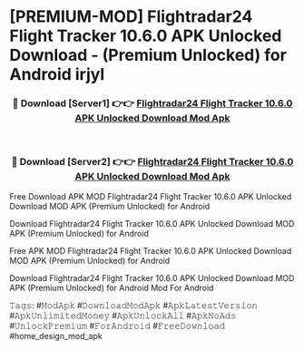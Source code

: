 # [PREMIUM-MOD] Flightradar24 Flight Tracker 10.6.0 APK Unlocked Download - (Premium Unlocked) for Android irjyl



<div align="center">
<h3>🔴 Download [Server1] 👉👉 <a href="https://momento.my/?title=Flightradar24_Flight_Tracker_10.6.0_APK_Unlocked_Download">Flightradar24 Flight Tracker 10.6.0 APK Unlocked Download Mod Apk</a></h3><br>

<h3>🔴 Download [Server2] 👉👉 <a href="https://momento.my/?title=Flightradar24_Flight_Tracker_10.6.0_APK_Unlocked_Download">Flightradar24 Flight Tracker 10.6.0 APK Unlocked Download Mod Apk</a></h3>
</div>



Free Download APK MOD Flightradar24 Flight Tracker 10.6.0 APK Unlocked Download MOD APK (Premium Unlocked) for Android

Download Flightradar24 Flight Tracker 10.6.0 APK Unlocked Download MOD APK (Premium Unlocked) for Android

Free APK MOD Flightradar24 Flight Tracker 10.6.0 APK Unlocked Download MOD APK (Premium Unlocked) for Android

Download Flightradar24 Flight Tracker 10.6.0 APK Unlocked Download MOD APK (Premium Unlocked) for Android Mod For Android

𝚃𝚊𝚐𝚜: #𝙼𝚘𝚍𝙰𝚙𝚔 #𝙳𝚘𝚠𝚗𝚕𝚘𝚊𝚍𝙼𝚘𝚍𝙰𝚙𝚔 #𝙰𝚙𝚔𝙻𝚊𝚝𝚎𝚜𝚝𝚅𝚎𝚛𝚜𝚒𝚘𝚗 #𝙰𝚙𝚔𝚄𝚗𝚕𝚒𝚖𝚒𝚝𝚎𝚍𝙼𝚘𝚗𝚎𝚢 #𝙰𝚙𝚔𝚄𝚗𝚕𝚘𝚌𝚔𝙰𝚕𝚕 #𝙰𝚙𝚔𝙽𝚘𝙰𝚍𝚜 #𝚄𝚗𝚕𝚘𝚌𝚔𝙿𝚛𝚎𝚖𝚒𝚞𝚖 #𝙵𝚘𝚛𝙰𝚗𝚍𝚛𝚘𝚒𝚍 #𝙵𝚛𝚎𝚎𝙳𝚘𝚠𝚗𝚕𝚘𝚊𝚍 #home_design_mod_apk
